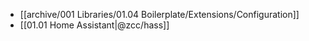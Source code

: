 - [[archive/001 Libraries/01.04 Boilerplate/Extensions/Configuration]]
- [[01.01 Home Assistant|@zcc/hass]]


